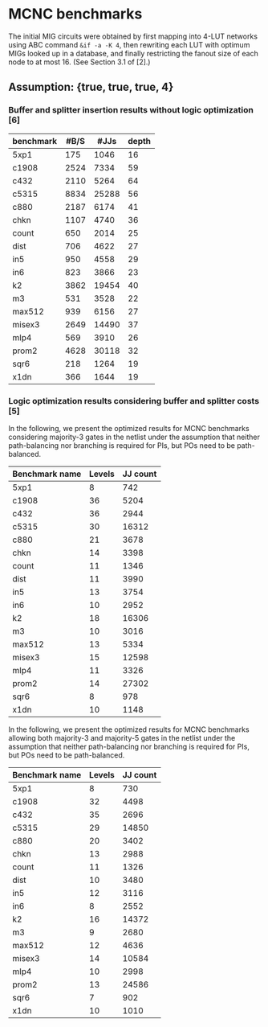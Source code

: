 # MCNC benchmarks

The initial MIG circuits were obtained by first mapping into 4-LUT networks using ABC command `&if -a -K 4`, then rewriting each LUT with optimum MIGs looked up in a database, and finally restricting the fanout size of each node to at most 16. (See Section 3.1 of [2].)

## Assumption: \{true, true, true, 4\}

### Buffer and splitter insertion results without logic optimization [6]

| benchmark |  #B/S |  #JJs | depth |
| --------- | ----- | ----- | ----- |
|      5xp1 |   175 |  1046 |    16 |
|     c1908 |  2524 |  7334 |    59 |
|      c432 |  2110 |  5264 |    64 |
|     c5315 |  8834 | 25288 |    56 |
|      c880 |  2187 |  6174 |    41 |
|      chkn |  1107 |  4740 |    36 |
|     count |   650 |  2014 |    25 |
|      dist |   706 |  4622 |    27 |
|       in5 |   950 |  4558 |    29 |
|       in6 |   823 |  3866 |    23 |
|        k2 |  3862 | 19454 |    40 |
|        m3 |   531 |  3528 |    22 |
|    max512 |   939 |  6156 |    27 |
|    misex3 |  2649 | 14490 |    37 |
|      mlp4 |   569 |  3910 |    26 |
|     prom2 |  4628 | 30118 |    32 |
|      sqr6 |   218 |  1264 |    19 |
|      x1dn |   366 |  1644 |    19 |

### Logic optimization results considering buffer and splitter costs [5]

In the following, we present the optimized results for MCNC benchmarks considering majority-3 gates in the netlist under the assumption that neither path-balancing nor branching is required for PIs, but POs need to be path-balanced.

| Benchmark name | Levels | JJ count |
| ------------- | ------------- | ------------- |
5xp1 | 8 | 742 |
c1908 | 36 | 5204 | 
c432 | 36 | 2944 |
c5315 | 30 | 16312 |
c880 | 21 | 3678 |
chkn | 14 | 3398 |
count | 11 | 1346 |
dist | 11 | 3990 |
in5 | 13 | 3754 |
in6 | 10 | 2952 |
k2 | 18 | 16306 |
m3 | 10 | 3016 |
max512 | 13 | 5334 |
misex3 | 15 | 12598 |
mlp4 | 11 | 3326 |
prom2 | 14 | 27302 |
sqr6 | 8 | 978 |
x1dn | 10 | 1148 |

In the following, we present the optimized results for MCNC benchmarks allowing both majority-3 and majority-5 gates in the netlist under the assumption that neither path-balancing nor branching is required for PIs, but POs need to be path-balanced.

| Benchmark name | Levels | JJ count |
| ------------- | ------------- | ------------- |
5xp1 | 8 | 730 |
c1908 | 32 | 4498 | 
c432 | 35 | 2696 |
c5315 | 29 | 14850 |
c880 | 20 | 3402 |
chkn | 13 | 2988 |
count | 11 | 1326 |
dist | 10 | 3480 |
in5 | 12 | 3116 |
in6 | 8 | 2552 |
k2 | 16 | 14372 |
m3 | 9 | 2680 |
max512 | 12 | 4636 |
misex3 | 14 | 10584 |
mlp4 | 10 | 2998 |
prom2 | 13 | 24586 |
sqr6 | 7 | 902 |
x1dn | 10 | 1010 |

